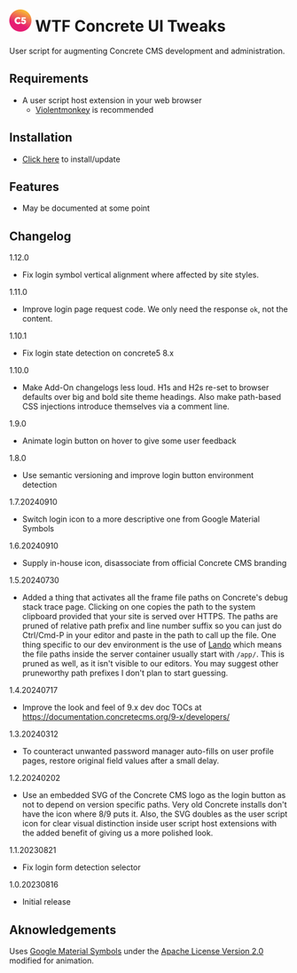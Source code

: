 # ![C5](c5-wtf-gradient-optimized.svg) WTF Concrete UI Tweaks
User script for augmenting Concrete CMS development and administration.

## Requirements
- A user script host extension in your web browser
  - [Violentmonkey](https://violentmonkey.github.io/) is recommended

## Installation
- [Click here](https://github.com/WTF-Design/concrete-ui-tweaks/raw/main/script.user.js) to install/update

## Features
- May be documented at some point

## Changelog
1.12.0
- Fix login symbol vertical alignment where affected by site styles.

1.11.0
- Improve login page request code. We only need the response `ok`, not the content.

1.10.1
- Fix login state detection on concrete5 8.x

1.10.0
- Make Add-On changelogs less loud. H1s and H2s re-set to browser defaults over big and bold site theme headings. Also make path-based CSS injections introduce themselves via a comment line.

1.9.0
- Animate login button on hover to give some user feedback

1.8.0
- Use semantic versioning and improve login button environment detection

1.7.20240910
- Switch login icon to a more descriptive one from Google Material Symbols

1.6.20240910
- Supply in-house icon, disassociate from official Concrete CMS branding

1.5.20240730
- Added a thing that activates all the frame file paths on Concrete's debug stack trace page. Clicking on one copies the
path to the system clipboard provided that your site is served over HTTPS. The paths are pruned of relative path prefix
and line number suffix so you can just do Ctrl/Cmd-P in your editor and paste in the path to call up the file. One thing
specific to our dev environment is the use of [Lando](https://lando.dev) which means the file paths inside the server
container usually start with `/app/`. This is pruned as well, as it isn't visible to our editors. You may suggest other
pruneworthy path prefixes I don't plan to start guessing.

1.4.20240717
- Improve the look and feel of 9.x dev doc TOCs at https://documentation.concretecms.org/9-x/developers/

1.3.20240312
- To counteract unwanted password manager auto-fills on user profile pages, restore original field values after a small
delay.

1.2.20240202
- Use an embedded SVG of the Concrete CMS logo as the login button as not to depend on version specific paths. Very old
Concrete installs don't have the icon where 8/9 puts it. Also, the SVG doubles as the user script icon for clear visual
distinction inside user script host extensions with the added benefit of giving us a more polished look.

1.1.20230821
- Fix login form detection selector

1.0.20230816
- Initial release

## Aknowledgements
Uses [Google Material Symbols](https://fonts.google.com/icons) under the [Apache License Version 2.0](Google-Material-Symbols-LICENSE.txt) modified for animation.
